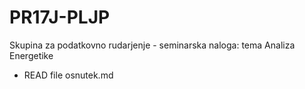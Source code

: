 # PR17J-PLJP
Skupina za podatkovno rudarjenje - seminarska naloga: tema Analiza Energetike
 - READ file osnutek.md
